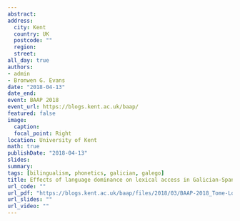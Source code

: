 ```yaml
---
abstract: 
address:
  city: Kent
  country: UK
  postcode: ""
  region: 
  street: 
all_day: true
authors: 
- admin
- Bronwen G. Evans
date: "2018-04-13"
date_end:
event: BAAP 2018
event_url: https://blogs.kent.ac.uk/baap/
featured: false
image:
  caption: 
  focal_point: Right
location: University of Kent
math: true
publishDate: "2018-04-13"
slides: 
summary: 
tags: [bilingualism, phonetics, galician, galego]
title: Effects of language dominance on lexical access in Galician-Spanish bilinguals.
url_code: ""
url_pdf: "https://blogs.kent.ac.uk/baap/files/2018/03/BAAP-2018_Tome-LouridoEvans.pdf"
url_slides: ""
url_video: ""
---
```

